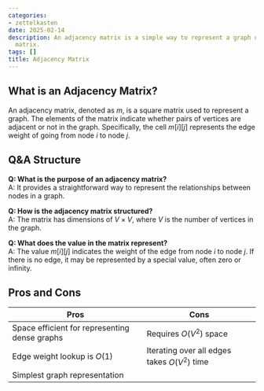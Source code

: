 ```yaml
---
categories:
- zettelkasten
date: 2025-02-14
description: An adjacency matrix is a simple way to represent a graph using a square
  matrix.
tags: []
title: Adjacency Matrix
---
```


## What is an Adjacency Matrix?

An adjacency matrix, denoted as $m$, is a square matrix used to represent a graph. The elements of the matrix indicate whether pairs of vertices are adjacent or not in the graph. Specifically, the cell $m[i][j]$ represents the edge weight of going from node $i$ to node $j$.

## Q&A Structure

**Q: What is the purpose of an adjacency matrix?**  
A: It provides a straightforward way to represent the relationships between nodes in a graph.

**Q: How is the adjacency matrix structured?**  
A: The matrix has dimensions of $V \times V$, where $V$ is the number of vertices in the graph.

**Q: What does the value in the matrix represent?**  
A: The value $m[i][j]$ indicates the weight of the edge from node $i$ to node $j$. If there is no edge, it may be represented by a special value, often zero or infinity.

## Pros and Cons

| Pros                                                | Cons                                   |
|-----------------------------------------------------|----------------------------------------|
| Space efficient for representing dense graphs      | Requires $O(V^2)$ space               |
| Edge weight lookup is $O(1)$                       | Iterating over all edges takes $O(V^2)$ time |
| Simplest graph representation                       |                                        |
